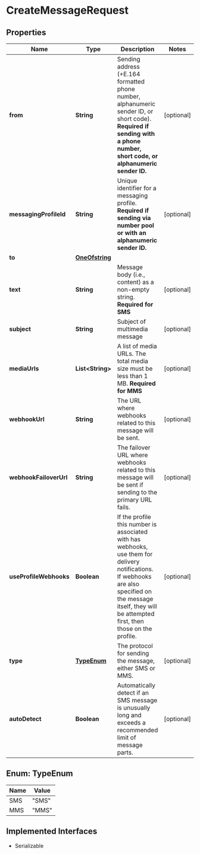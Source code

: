 

# CreateMessageRequest

## Properties

Name | Type | Description | Notes
------------ | ------------- | ------------- | -------------
**from** | **String** | Sending address (+E.164 formatted phone number, alphanumeric sender ID, or short code).  **Required if sending with a phone number, short code, or alphanumeric sender ID.**  |  [optional]
**messagingProfileId** | **String** | Unique identifier for a messaging profile.  **Required if sending via number pool or with an alphanumeric sender ID.**  |  [optional]
**to** | [**OneOfstring**](OneOfstring.md) |  | 
**text** | **String** | Message body (i.e., content) as a non-empty string.  **Required for SMS** |  [optional]
**subject** | **String** | Subject of multimedia message |  [optional]
**mediaUrls** | **List&lt;String&gt;** | A list of media URLs. The total media size must be less than 1 MB.  **Required for MMS** |  [optional]
**webhookUrl** | **String** | The URL where webhooks related to this message will be sent. |  [optional]
**webhookFailoverUrl** | **String** | The failover URL where webhooks related to this message will be sent if sending to the primary URL fails. |  [optional]
**useProfileWebhooks** | **Boolean** | If the profile this number is associated with has webhooks, use them for delivery notifications. If webhooks are also specified on the message itself, they will be attempted first, then those on the profile. |  [optional]
**type** | [**TypeEnum**](#TypeEnum) | The protocol for sending the message, either SMS or MMS. |  [optional]
**autoDetect** | **Boolean** | Automatically detect if an SMS message is unusually long and exceeds a recommended limit of message parts. |  [optional]



## Enum: TypeEnum

Name | Value
---- | -----
SMS | &quot;SMS&quot;
MMS | &quot;MMS&quot;


## Implemented Interfaces

* Serializable


